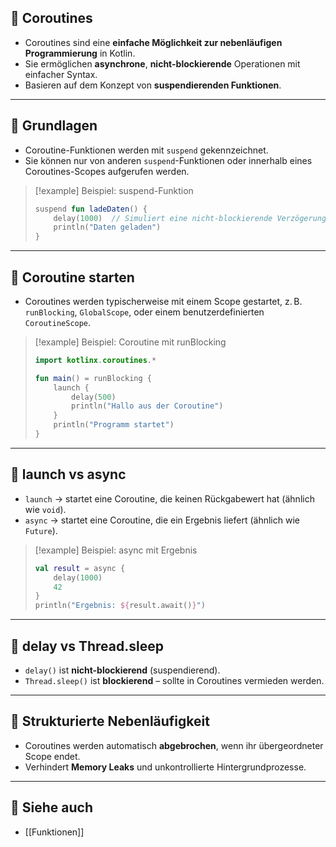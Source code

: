 ## 🔹 Coroutines

- Coroutines sind eine **einfache Möglichkeit zur nebenläufigen Programmierung** in Kotlin.  
- Sie ermöglichen **asynchrone**, **nicht-blockierende** Operationen mit einfacher Syntax.  
- Basieren auf dem Konzept von **suspendierenden Funktionen**.

---

## 🔹 Grundlagen  

- Coroutine-Funktionen werden mit `suspend` gekennzeichnet.  
- Sie können nur von anderen `suspend`-Funktionen oder innerhalb eines Coroutines-Scopes aufgerufen werden.

> [!example] Beispiel: suspend-Funktion  
> ```kotlin
> suspend fun ladeDaten() {
>     delay(1000)  // Simuliert eine nicht-blockierende Verzögerung
>     println("Daten geladen")
> }
> ```

---

## 🔹 Coroutine starten  

- Coroutines werden typischerweise mit einem Scope gestartet, z. B. `runBlocking`, `GlobalScope`, oder einem benutzerdefinierten `CoroutineScope`.

> [!example] Beispiel: Coroutine mit runBlocking  
> ```kotlin
> import kotlinx.coroutines.*
>
> fun main() = runBlocking {
>     launch {
>         delay(500)
>         println("Hallo aus der Coroutine")
>     }
>     println("Programm startet")
> }
> ```

---

## 🔹 launch vs async  

- `launch` → startet eine Coroutine, die keinen Rückgabewert hat (ähnlich wie `void`).  
- `async` → startet eine Coroutine, die ein Ergebnis liefert (ähnlich wie `Future`).

> [!example] Beispiel: async mit Ergebnis  
> ```kotlin
> val result = async {
>     delay(1000)
>     42
> }
> println("Ergebnis: ${result.await()}")
> ```

---

## 🔹 delay vs Thread.sleep  

- `delay()` ist **nicht-blockierend** (suspendierend).  
- `Thread.sleep()` ist **blockierend** – sollte in Coroutines vermieden werden.

---

## 🔹 Strukturierte Nebenläufigkeit  

- Coroutines werden automatisch **abgebrochen**, wenn ihr übergeordneter Scope endet.  
- Verhindert **Memory Leaks** und unkontrollierte Hintergrundprozesse.

---

## 🔹 Siehe auch  

- [[Funktionen]]
